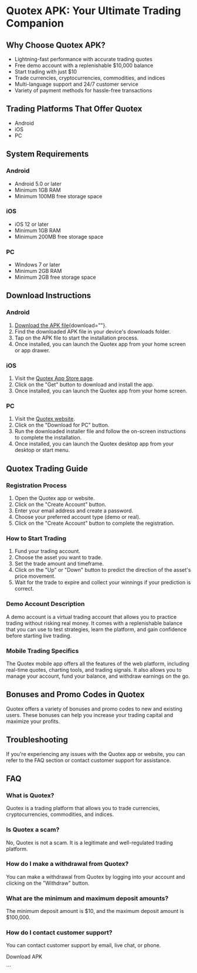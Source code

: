 # Quotex APK: Your Ultimate Trading Companion

## Why Choose Quotex APK?

-   Lightning-fast performance with accurate trading quotes
-   Free demo account with a replenishable \$10,000 balance
-   Start trading with just \$10
-   Trade currencies, cryptocurrencies, commodities, and indices
-   Multi-language support and 24/7 customer service
-   Variety of payment methods for hassle-free transactions

## Trading Platforms That Offer Quotex

-   Android
-   iOS
-   PC

## System Requirements

### Android

-   Android 5.0 or later
-   Minimum 1GB RAM
-   Minimum 100MB free storage space

### iOS

-   iOS 12 or later
-   Minimum 1GB RAM
-   Minimum 200MB free storage space

### PC

-   Windows 7 or later
-   Minimum 2GB RAM
-   Minimum 2GB free storage space

## Download Instructions

### Android

1.  [Download the APK
    file](\%22https://traff.sbs/quotexonelink\%22){download=""}.
2.  Find the downloaded APK file in your device\'s downloads folder.
3.  Tap on the APK file to start the installation process.
4.  Once installed, you can launch the Quotex app from your home screen
    or app drawer.

### iOS

1.  Visit the [Quotex App Store
    page](\%22https://apps.apple.com/us/app/quotex-trade-on-top/id1444641659\%22).
2.  Click on the "Get" button to download and install the app.
3.  Once installed, you can launch the Quotex app from your home screen.

### PC

1.  Visit the [Quotex website](\%22https://quotex.io/en\%22).
2.  Click on the "Download for PC" button.
3.  Run the downloaded installer file and follow the on-screen
    instructions to complete the installation.
4.  Once installed, you can launch the Quotex desktop app from your
    desktop or start menu.

## Quotex Trading Guide

### Registration Process

1.  Open the Quotex app or website.
2.  Click on the "Create Account" button.
3.  Enter your email address and create a password.
4.  Choose your preferred account type (demo or real).
5.  Click on the "Create Account" button to complete the
    registration.

### How to Start Trading

1.  Fund your trading account.
2.  Choose the asset you want to trade.
3.  Set the trade amount and timeframe.
4.  Click on the "Up" or "Down" button to predict the
    direction of the asset\'s price movement.
5.  Wait for the trade to expire and collect your winnings if your
    prediction is correct.

### Demo Account Description

A demo account is a virtual trading account that allows you to practice
trading without risking real money. It comes with a replenishable
balance that you can use to test strategies, learn the platform, and
gain confidence before starting live trading.

### Mobile Trading Specifics

The Quotex mobile app offers all the features of the web platform,
including real-time quotes, charting tools, and trading signals. It also
allows you to manage your account, fund your balance, and withdraw
earnings on the go.

## Bonuses and Promo Codes in Quotex

Quotex offers a variety of bonuses and promo codes to new and existing
users. These bonuses can help you increase your trading capital and
maximize your profits.

## Troubleshooting

If you\'re experiencing any issues with the Quotex app or website, you
can refer to the FAQ section or contact customer support for assistance.

## FAQ

### What is Quotex?

Quotex is a trading platform that allows you to trade currencies,
cryptocurrencies, commodities, and indices.

### Is Quotex a scam?

No, Quotex is not a scam. It is a legitimate and well-regulated trading
platform.

### How do I make a withdrawal from Quotex?

You can make a withdrawal from Quotex by logging into your account and
clicking on the "Withdraw" button.

### What are the minimum and maximum deposit amounts?

The minimum deposit amount is \$10, and the maximum deposit amount is
\$100,000.

### How do I contact customer support?

You can contact customer support by email, live chat, or phone.

Download APK

\`\`\`

